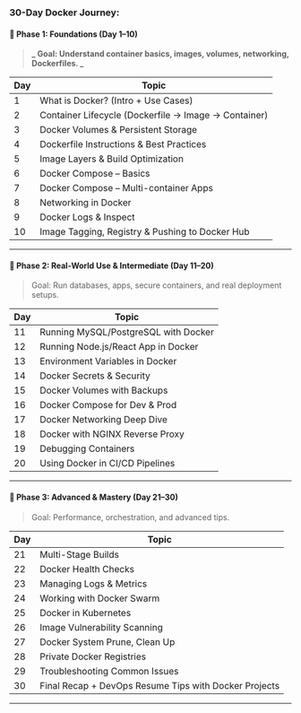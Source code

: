 ###   30-Day Docker Journey:

#### 🔰 **Phase 1: Foundations (Day 1–10)**

> **_ Goal: Understand container basics, images, volumes, networking, Dockerfiles. _**

| Day | Topic                                                |
| --- | ---------------------------------------------------- |
| 1   | What is Docker? (Intro + Use Cases)                  |
| 2   | Container Lifecycle (Dockerfile → Image → Container) |
| 3   | Docker Volumes & Persistent Storage                  |
| 4   | Dockerfile Instructions & Best Practices             |
| 5   | Image Layers & Build Optimization                    |
| 6   | Docker Compose – Basics                              |
| 7   | Docker Compose – Multi-container Apps                |
| 8   | Networking in Docker                                 |
| 9   | Docker Logs & Inspect                                |
| 10  | Image Tagging, Registry & Pushing to Docker Hub      |

---

#### 🚀 **Phase 2: Real-World Use & Intermediate (Day 11–20)**

> Goal: Run databases, apps, secure containers, and real deployment setups.

| Day | Topic                                |
| --- | ------------------------------------ |
| 11  | Running MySQL/PostgreSQL with Docker |
| 12  | Running Node.js/React App in Docker  |
| 13  | Environment Variables in Docker      |
| 14  | Docker Secrets & Security            |
| 15  | Docker Volumes with Backups          |
| 16  | Docker Compose for Dev & Prod        |
| 17  | Docker Networking Deep Dive          |
| 18  | Docker with NGINX Reverse Proxy      |
| 19  | Debugging Containers                 |
| 20  | Using Docker in CI/CD Pipelines      |

---

#### 🧠 **Phase 3: Advanced & Mastery (Day 21–30)**

> Goal: Performance, orchestration, and advanced tips.

| Day | Topic                                                 |
| --- | ----------------------------------------------------- |
| 21  | Multi-Stage Builds                                    |
| 22  | Docker Health Checks                                  |
| 23  | Managing Logs & Metrics                               |
| 24  | Working with Docker Swarm                             |
| 25  | Docker in Kubernetes                                  |
| 26  | Image Vulnerability Scanning                          |
| 27  | Docker System Prune, Clean Up                         |
| 28  | Private Docker Registries                             |
| 29  | Troubleshooting Common Issues                         |
| 30  | Final Recap + DevOps Resume Tips with Docker Projects |

---


